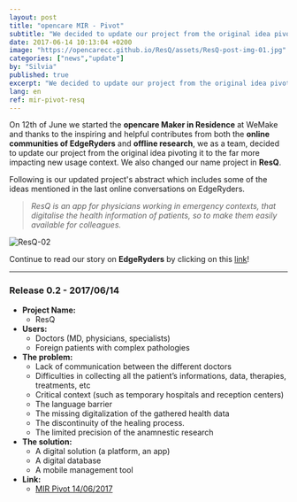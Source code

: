 ```yaml
---
layout: post
title: "opencare MIR - Pivot"
subtitle: "We decided to update our project from the original idea pivoting it to the far more impacting new usage context. We also changed our name project in ResQ."
date: 2017-06-14 10:13:04 +0200
image: "https://opencarecc.github.io/ResQ/assets/ResQ-post-img-01.jpg"
categories: ["news","update"]
by: "Silvia"
published: true
excerpt: "We decided to update our project from the original idea pivoting it to the far more impacting new usage context. We also changed our name project in <b>ResQ</b>."
lang: en
ref: mir-pivot-resq
---
```


On 12th of June we started the <b>opencare Maker in Residence</b> at WeMake and thanks to the inspiring and helpful contributes from both the <b>online communities of EdgeRyders</b> and <b>offline research</b>, we as a team, decided to update our project from the original idea pivoting it to the far more impacting new usage context. We also changed our name project in <b>ResQ</b>.

Following is our updated project's abstract which includes some of the ideas mentioned in the last online conversations on EdgeRyders.

<blockquote><i>ResQ is an app for physicians working in emergency contexts, that digitalise the health information of patients, so to make them easily available for colleagues.</i></blockquote>

<img src="https://opencarecc.github.io/ResQ/assets/ResQ-post-img-ResQ-board-02.jpg" alt="ResQ-02">

Continue to read our story on <b>EdgeRyders</b> by clicking on this [link](https://edgeryders.eu/t/mir-application-doc-doc-now-resq/6578/6)!

***

### Release 0.2 - 2017/06/14

* <b>Project Name:</b>
  * ResQ
* <b>Users:</b>
  * Doctors (MD, physicians, specialists)
  * Foreign patients with complex pathologies
* <b>The problem:</b>
  * Lack of communication between the different doctors
  * Difficulties in collecting all the patient’s informations, data, therapies, treatments, etc
  * Critical context (such as temporary hospitals and reception centers)
  * The language barrier
  * The missing digitalization of the gathered health data
  * The discontinuity of the healing process.
  * The limited precision of the anamnestic research
* <b>The solution:</b>
  * A digital solution (a platform, an app)
  * A digital database
  * A mobile management tool
* <b>Link:</b>
  * [MIR Pivot 14/06/2017](https://edgeryders.eu/t/mir-application-doc-doc-now-resq/6578/6)
